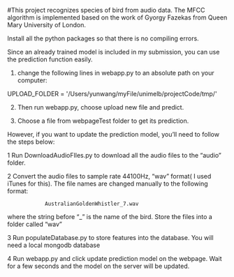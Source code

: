 #This project recognizes species of bird from audio data. 
The MFCC algorithm is implemented based on the work of Gyorgy Fazekas from Queen Mary University of London.



Install all the python packages so that there is no compiling errors.

Since an already trained model is included in my submission, you can use the prediction function easily. 

1. change the following lines in webapp.py to an absolute path on your computer:
 
 
UPLOAD_FOLDER = '/Users/yunwang/myFile/unimelb/projectCode/tmp/'


2. Then run webapp.py,  choose upload new file and predict. 

3. Choose a file from webpageTest folder to get its prediction. 


However, if you want to update the prediction model, you’ll need to follow the steps below:


1 Run DownloadAudioFIles.py to download all the audio files to the “audio” folder.

2 Convert the audio files to sample rate 44100Hz, “wav” format( I used iTunes for this). The file names are changed manually to the following format:
 
                AustralianGoldenWhistler_7.wav 

where the string before “_” is the name of the bird.
Store the files into a folder called “wav”

3 Run populateDatabase.py to store features into the database. You will need a local mongodb database

4 Run webapp.py and click update prediction model on the webpage. Wait for a few seconds and the model on the server will be updated.
